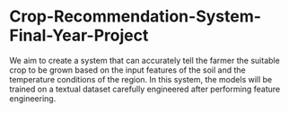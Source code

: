 # Crop-Recommendation-System-Final-Year-Project
We aim to create a system that can accurately tell the farmer the suitable crop to be grown based on the input features of the soil and the temperature conditions of the region. In this system, the models will be trained on a textual dataset carefully engineered after performing feature engineering. 
